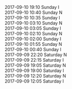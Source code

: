2017-09-10 19:10 Sunday  I  
2017-09-10 10:40 Sunday  N  
2017-09-10 10:35 Sunday  I  
2017-09-10 03:10 Sunday  N  
2017-09-10 03:05 Sunday  I  
2017-09-10 02:10 Sunday  N  
2017-09-10 02:00 Sunday  I  
2017-09-10 01:55 Sunday  N  
2017-09-10 00:40 Sunday  I  
2017-09-09 22:20 Saturday  N  
2017-09-09 22:15 Saturday  I  
2017-09-09 19:05 Saturday  N  
2017-09-09 19:00 Saturday  I  
2017-09-09 12:20 Saturday  N  
2017-09-09 12:05 Saturday  I  
